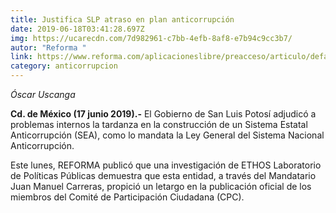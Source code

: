 ```yaml
---
title: Justifica SLP atraso en plan anticorrupción
date: 2019-06-18T03:41:28.697Z
img: https://ucarecdn.com/7d982961-c7bb-4efb-8af8-e7b94c9cc3b7/
autor: "Reforma "
link: https://www.reforma.com/aplicacioneslibre/preacceso/articulo/default.aspx?__rval=1&urlredirect=/justifica-slp-atraso-en-plan-anticorrupcion/ar1702544?v=3
category: anticorrupcion
---
```

*Óscar Uscanga*

**Cd. de México (17 junio 2019).-** El Gobierno de San Luis Potosí adjudicó a problemas internos la tardanza en la construcción de un Sistema Estatal Anticorrupción (SEA), como lo mandata la Ley General del Sistema Nacional Anticorrupción.

Este lunes, REFORMA publicó que una investigación de ETHOS Laboratorio de Políticas Públicas demuestra que esta entidad, a través del Mandatario Juan Manuel Carreras, propició un letargo en la publicación oficial de los miembros del Comité de Participación Ciudadana (CPC).